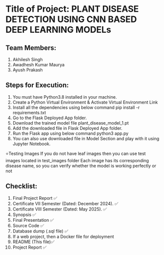 # Title of Project: PLANT DISEASE DETECTION USING CNN BASED DEEP LEARNING MODELs

## Team Members:
1. Akhilesh Singh
2. Awadhesh Kumar Maurya
3. Ayush Prakash

## Steps for Execution:
1. You must have Python3.8 installed in your machine.
2. Create a Python Virtual Environment & Activate Virtual Environment Link
3. Install all the dependencies using below command pip install -r requirements.txt
4. Go to the Flask Deployed App folder.
5. Download the trained model file plant_disease_model_1.pt
6. Add the downloaded file in Flask Deployed App folder.
7. Run the Flask app using below command python3 app.py
8. You can also use downloaded file in Model Section and play with it using Jupyter Notebook.

⭐Testing Images
If you do not have leaf images then you can use test images located in test_images folder
Each image has its corresponding disease name, so you can verify whether the model is working perfectly or not

## Checklist:
1. Final Project Report ✅
2. Certificate VII Semester (Dated: December 2024). ✅
3. Certificate VIII Semester (Dated: May 2025). ✅
4. Synopsis ✅
5. Final Presentation ✅
6. Source Code ✅
7. Database dump (.sql file) ✅
8. If a web project, then a Docker file for deployment 
9. README (This file)✅
10. Project Report ✅
